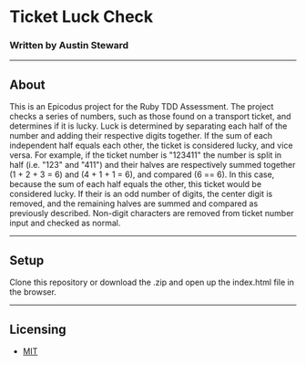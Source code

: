 # Ticket Luck Check
### Written by Austin Steward
***
## About
This is an Epicodus project for the Ruby TDD Assessment.
The project checks a series of numbers, such as those found on a transport ticket, and determines if it is lucky.
Luck is determined by separating each half of the number and adding their respective digits together.
If the sum of each independent half equals each other, the ticket is considered lucky, and vice versa.
For example, if the ticket number is "123411" the number is split in half (i.e. "123" and "411") and 
their halves are respectively summed together (1 + 2 + 3 = 6) and (4 + 1 + 1 = 6), and compared (6 == 6).
In this case, because the sum of each half equals the other, this ticket would be considered lucky.
If their is an odd number of digits, the center digit is removed, and the remaining halves are summed and
compared as previously described.
Non-digit characters are removed from ticket number input and checked as normal.
***
## Setup
Clone this repository or download the .zip and open up the index.html file in the browser.
***

## Licensing
- [MIT](http://opensource.org/licenses/MIT "MIT License")
